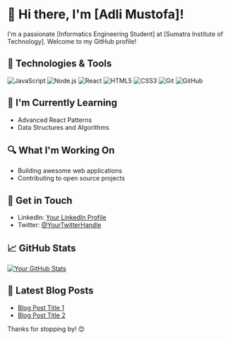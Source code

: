 # 👋 Hi there, I'm [Adli Mustofa]!

I'm a passionate [Informatics Engineering Student] at [Sumatra Institute of Technology]. Welcome to my GitHub profile!

## 🔧 Technologies & Tools

![JavaScript](https://img.shields.io/badge/-JavaScript-black?style=flat-square&logo=javascript)
![Node.js](https://img.shields.io/badge/-Node.js-green?style=flat-square&logo=node.js)
![React](https://img.shields.io/badge/-React-blue?style=flat-square&logo=react)
![HTML5](https://img.shields.io/badge/-HTML5-orange?style=flat-square&logo=html5)
![CSS3](https://img.shields.io/badge/-CSS3-purple?style=flat-square&logo=css3)
![Git](https://img.shields.io/badge/-Git-black?style=flat-square&logo=git)
![GitHub](https://img.shields.io/badge/-GitHub-181717?style=flat-square&logo=github)

## 🌱 I'm Currently Learning

- Advanced React Patterns
- Data Structures and Algorithms

## 🔍 What I'm Working On

- Building awesome web applications
- Contributing to open source projects

## 💬 Get in Touch

- LinkedIn: [Your LinkedIn Profile](https://www.linkedin.com/in/your-linkedin-profile)
- Twitter: [@YourTwitterHandle](https://twitter.com/your-twitter-handle)

## 📈 GitHub Stats

[![Your GitHub Stats](https://github-readme-stats.vercel.app/api?username=your-username&count_private=true&show_icons=true&theme=radical)](https://github.com/anuraghazra/github-readme-stats)

## 📝 Latest Blog Posts

<!-- BLOG-POST-LIST:START -->
- [Blog Post Title 1](#)
- [Blog Post Title 2](#)
<!-- BLOG-POST-LIST:END -->

Thanks for stopping by! 😊

